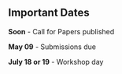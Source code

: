 ## Important Dates

**Soon** - Call for Papers published

**May 09** - Submissions due

**July 18 or 19** - Workshop day